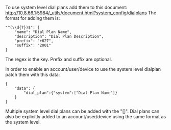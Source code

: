 To use system level dial plans add them to this document: http://10.8.66.1:5984/_utils/document.html?system_config/dialplans
The format for adding them is:

```
"^(\\d{7})$": {
    "name": "Dial Plan Name",
    "description": "Dial Plan Description",
    "prefix": "+627",
    "suffix": "2001"
}
```

The regex is the key. Prefix and suffix are optional.

In order to enable an account/user/device to use the system level dialplan patch them with this data:
```
{
    "data": {
        "dial_plan":{"system":["Dial Plan Name"]}
    }
}
```

Multiple system level dial plans can be added with the "[]". Dial plans can also be explicitly added to an account/user/device using the same format as the system level.
